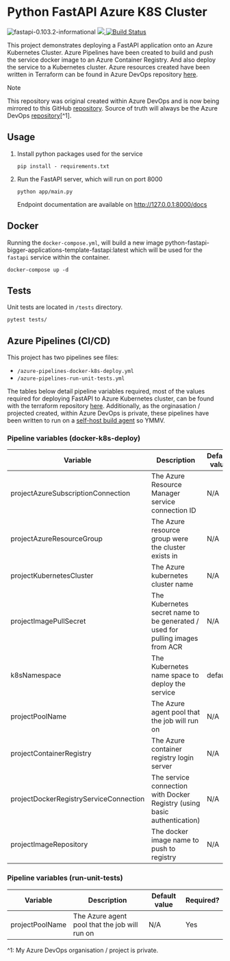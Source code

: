 # Python FastAPI Azure K8S Cluster

![fastapi-0.103.2-informational](https://img.shields.io/badge/fastapi-0.103.2-informational)
<a href="https://github.com/new?template_name=python-fastapi-bigger-applications-template&template_owner=kwame-mintah">
<img src="https://img.shields.io/badge/use%20this-template-blue?logo=github">
</a>
[![Build Status](https://dev.azure.com/k-space/k/_apis/build/status%2Fdocker-k8s-cluster-deploy?branchName=main)](https://dev.azure.com/k-space/k/_build/latest?definitionId=10&branchName=main)

This project demonstrates deploying a FastAPI application onto an Azure Kubernetes Cluster. Azure Pipelines
have been created to build and push the service docker image to an Azure Container Registry. And also deploy the service
to a Kubernetes cluster. Azure resources created have been written in Terraform can be found in Azure DevOps repository
[here](https://dev.azure.com/k-space/k/_git/k-infrastructure-terraform).

> [!NOTE]
>
> This repository was original created within Azure DevOps and is now being mirrored to this GitHub [repository](https://github.com/kwame-mintah/python-fastapi-azure-k8s-cluster).
> Source of truth will always be the Azure DevOps [repository](https://dev.azure.com/k-space/k/_git/python-fastapi-azure-k8s-cluster)[^1].

## Usage

1. Install python packages used for the service

   ```console
   pip install - requirements.txt
   ```

2. Run the FastAPI server, which will run on port 8000

   ```console
   python app/main.py
   ```

   Endpoint documentation are available on http://127.0.0.1:8000/docs

## Docker

Running the `docker-compose.yml`, will build a new image python-fastapi-bigger-applications-template-fastapi:latest
which will be used for the `fastapi` service within the container.

```commandline
docker-compose up -d
```

## Tests

Unit tests are located in `/tests` directory.

```console
pytest tests/
```

## Azure Pipelines (CI/CD)

This project has two pipelines see files:
- `/azure-pipelines-docker-k8s-deploy.yml`
- `/azure-pipelines-run-unit-tests.yml`

The tables below detail pipeline variables required, most of the values required for deploying FastAPI to Azure Kubernetes cluster, can be found with
the terraform repository [here](https://dev.azure.com/k-space/k/_git/k-infrastructure-terraform). Additionally, as the orginasation / projected created,
within Azure DevOps is private, these pipelines have been written to run on a [self-host build agent](https://github.com/kwame-mintah/azuredevops-selfhosted-agents-docker-compose) so YMMV.

### Pipeline variables (docker-k8s-deploy)

| Variable                               | Description                                                                   | Default value | Required? |
|----------------------------------------|-------------------------------------------------------------------------------|---------------|-----------|
| projectAzureSubscriptionConnection     | The Azure Resource Manager service connection ID                              | N/A           | Yes       |
| projectAzureResourceGroup              | The Azure resource group were the cluster exists in                           | N/A           | Yes       |
| projectKubernetesCluster               | The Azure kubernetes cluster name                                             | N/A           | Yes       |
| projectImagePullSecret                 | The Kubernetes secret name to be generated / used for pulling images from ACR | N/A           | Yes       |
| k8sNamespace                           | The Kubernetes name space to deploy the service                               | default       | No        |
| projectPoolName                        | The Azure agent pool that the job will run on                                 | N/A           | Yes       |
| projectContainerRegistry               | The Azure container registry login server                                     | N/A           | Yes       |
| projectDockerRegistryServiceConnection | The service connection with Docker Registry (using basic authentication)      | N/A           | Yes       |
| projectImageRepository                 | The docker image name to push to registry                                     | N/A           | Yes       |

### Pipeline variables (run-unit-tests)

| Variable        | Description                                   | Default value | Required? |
|-----------------|-----------------------------------------------|---------------|-----------|
| projectPoolName | The Azure agent pool that the job will run on | N/A           | Yes       |

^1: My Azure DevOps organisation / project is private.
